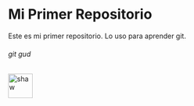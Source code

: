 # Mi Primer Repositorio
Este es mi primer repositorio. Lo uso para aprender git. 


###### git gud
<img src="https://static.wikia.nocookie.net/hollowknight/images/1/16/Hornet_Idle.png" alt="shaw" height="50">
